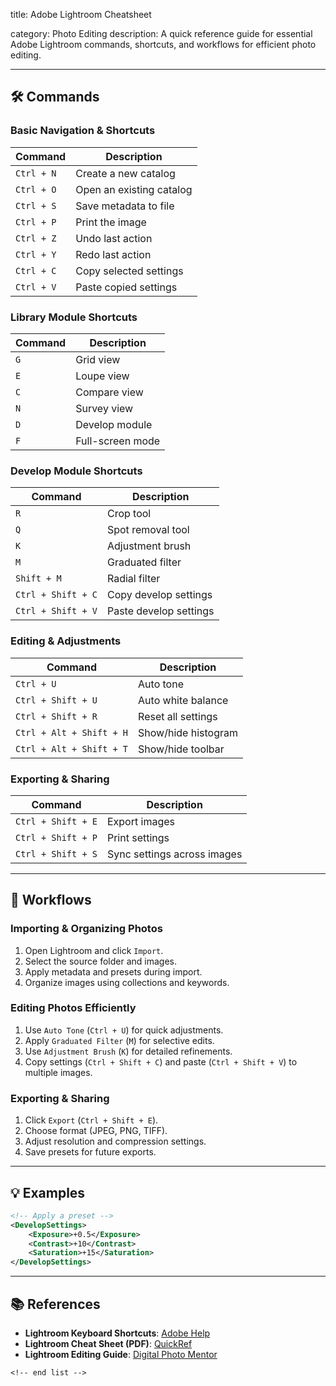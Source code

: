 title: Adobe Lightroom Cheatsheet

category: Photo Editing
description: A quick reference guide for essential Adobe Lightroom commands, shortcuts, and workflows for efficient photo editing.

---

## 🛠️ Commands

### **Basic Navigation & Shortcuts**

| Command      | Description              |
| ------------ | ------------------------ |
| `Ctrl + N` | Create a new catalog     |
| `Ctrl + O` | Open an existing catalog |
| `Ctrl + S` | Save metadata to file    |
| `Ctrl + P` | Print the image          |
| `Ctrl + Z` | Undo last action         |
| `Ctrl + Y` | Redo last action         |
| `Ctrl + C` | Copy selected settings   |
| `Ctrl + V` | Paste copied settings    |

### **Library Module Shortcuts**

| Command | Description      |
| ------- | ---------------- |
| `G`   | Grid view        |
| `E`   | Loupe view       |
| `C`   | Compare view     |
| `N`   | Survey view      |
| `D`   | Develop module   |
| `F`   | Full-screen mode |

### **Develop Module Shortcuts**

| Command              | Description            |
| -------------------- | ---------------------- |
| `R`                | Crop tool              |
| `Q`                | Spot removal tool      |
| `K`                | Adjustment brush       |
| `M`                | Graduated filter       |
| `Shift + M`        | Radial filter          |
| `Ctrl + Shift + C` | Copy develop settings  |
| `Ctrl + Shift + V` | Paste develop settings |

### **Editing & Adjustments**

| Command                    | Description         |
| -------------------------- | ------------------- |
| `Ctrl + U`               | Auto tone           |
| `Ctrl + Shift + U`       | Auto white balance  |
| `Ctrl + Shift + R`       | Reset all settings  |
| `Ctrl + Alt + Shift + H` | Show/hide histogram |
| `Ctrl + Alt + Shift + T` | Show/hide toolbar   |

### **Exporting & Sharing**

| Command              | Description                 |
| -------------------- | --------------------------- |
| `Ctrl + Shift + E` | Export images               |
| `Ctrl + Shift + P` | Print settings              |
| `Ctrl + Shift + S` | Sync settings across images |

---

## 🔄 Workflows

### **Importing & Organizing Photos**

1. Open Lightroom and click `Import`.
2. Select the source folder and images.
3. Apply metadata and presets during import.
4. Organize images using collections and keywords.

### **Editing Photos Efficiently**

1. Use `Auto Tone` (`Ctrl + U`) for quick adjustments.
2. Apply `Graduated Filter` (`M`) for selective edits.
3. Use `Adjustment Brush` (`K`) for detailed refinements.
4. Copy settings (`Ctrl + Shift + C`) and paste (`Ctrl + Shift + V`) to multiple images.

### **Exporting & Sharing**

1. Click `Export` (`Ctrl + Shift + E`).
2. Choose format (JPEG, PNG, TIFF).
3. Adjust resolution and compression settings.
4. Save presets for future exports.

---

## 💡 Examples

```xml
<!-- Apply a preset -->
<DevelopSettings>
    <Exposure>+0.5</Exposure>
    <Contrast>+10</Contrast>
    <Saturation>+15</Saturation>
</DevelopSettings>
```

---

## 📚 References

- **Lightroom Keyboard Shortcuts**: [Adobe Help](https://helpx.adobe.com/lightroom-classic/help/keyboard-shortcuts.html)
- **Lightroom Cheat Sheet (PDF)**: [QuickRef](https://quickref.me/adobe-lightroom.html)
- **Lightroom Editing Guide**: [Digital Photo Mentor](https://www.digitalphotomentor.com/freebies/lightroom-keyboard-shortcuts-cheat-sheet/)

```
<!-- end list -->
```
